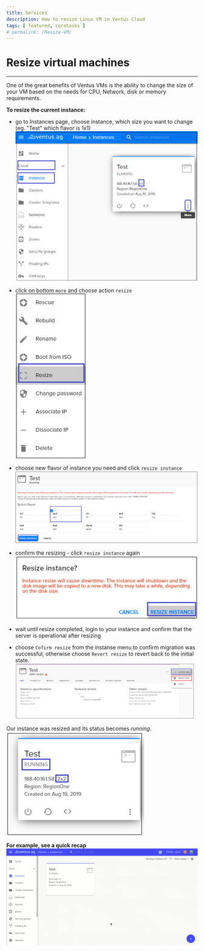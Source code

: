 ```yaml
---
title: Services
description: How to resize Linux VM in Ventus Cloud
tags: [ featured, coretasks ]
# permalink: /Resize-VM/
---
```

# Resize virtual machines
---

One of the great benefits of Ventus VMs is the ability to change the size of your VM based on the needs for CPU, Network, disk or memory requirements. 

**To resize the current instance:**  
- go to Instances page, choose instance, which size you want to change (eg. "Test" which flavor is 1x1)   
![](../../assets/img/resize/resize1.png)   

- click on bottom `more` and choose action `resize`  
![](../../assets/img/resize/resize2.png)  

- choose new flavor of instance you need and click `resize instance`  
![](../../assets/img/resize/resize3.png)  

- confirm the resizing - click `resize instance` again  
![](../../assets/img/resize/resize4.png)  

- wait until resize completed, login to your instance and confirm that the server is operational after resizing

- choose `Cofirm resize` from the instanse menu to confirm migration was successful, otherwise choose `Revert resize` to revert back to the initial state.  
![](../../assets/img/resize/resize5.png)    
 
Our instance was resized and its status becomes *running*.  
![](../../assets/img/resize/resize6.png) 

**For example, see a quick recap**
![](../../assets/img/resize/resize.gif)
